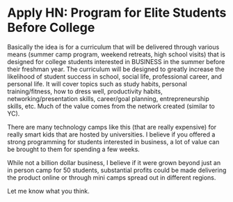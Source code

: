 # Apply HN: Program for Elite Students Before College

Basically the idea is for a curriculum that will be delivered through various means (summer camp program, weekend retreats, high school visits) that is designed for college students interested in BUSINESS in the summer before their freshman year. The curriculum will be designed to greatly increase the likelihood of student success in school, social life, professional career, and personal life. It will cover topics such as study habits, personal training&#x2F;fitness, how to dress well, productivity habits, networking&#x2F;presentation skills, career&#x2F;goal planning, entrepreneurship skills, etc. Much of the value comes from the network created (similar to YC).<p>There are many technology camps like this (that are really expensive) for really smart kids that are hosted by universities. I believe if you offered a strong programming for students interested in business, a lot of value can be brought to them for spending a few weeks.<p>While not a billion dollar business, I believe if it were grown beyond just an in person camp for 50 students, substantial profits could be made delivering the product online or through mini camps spread out in different regions.<p>Let me know what you think.
